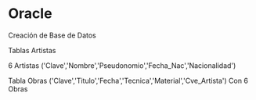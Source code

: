 # Oracle 

Creación de Base de Datos 

Tablas Artistas

6 Artistas
('Clave','Nombre','Pseudonomio','Fecha_Nac','Nacionalidad')


Tabla Obras
('Clave','Titulo','Fecha','Tecnica','Material','Cve_Artista')
Con 6 Obras
